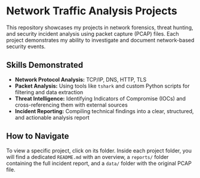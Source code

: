 # Network Traffic Analysis Projects

This repository showcases my projects in network forensics, threat hunting, and security incident analysis using packet capture (PCAP) files. Each project demonstrates my ability to investigate and document network-based security events.

## Skills Demonstrated

* **Network Protocol Analysis:** TCP/IP, DNS, HTTP, TLS
* **Packet Analysis:** Using tools like `tshark` and custom Python scripts for filtering and data extraction
* **Threat Intelligence:** Identifying Indicators of Compromise (IOCs) and cross-referencing them with external sources
* **Incident Reporting:** Compiling technical findings into a clear, structured, and actionable analysis report

## How to Navigate

To view a specific project, click on its folder. Inside each project folder, you will find a dedicated `README.md` with an overview, a `reports/` folder containing the full incident report, and a `data/` folder with the original PCAP file.
